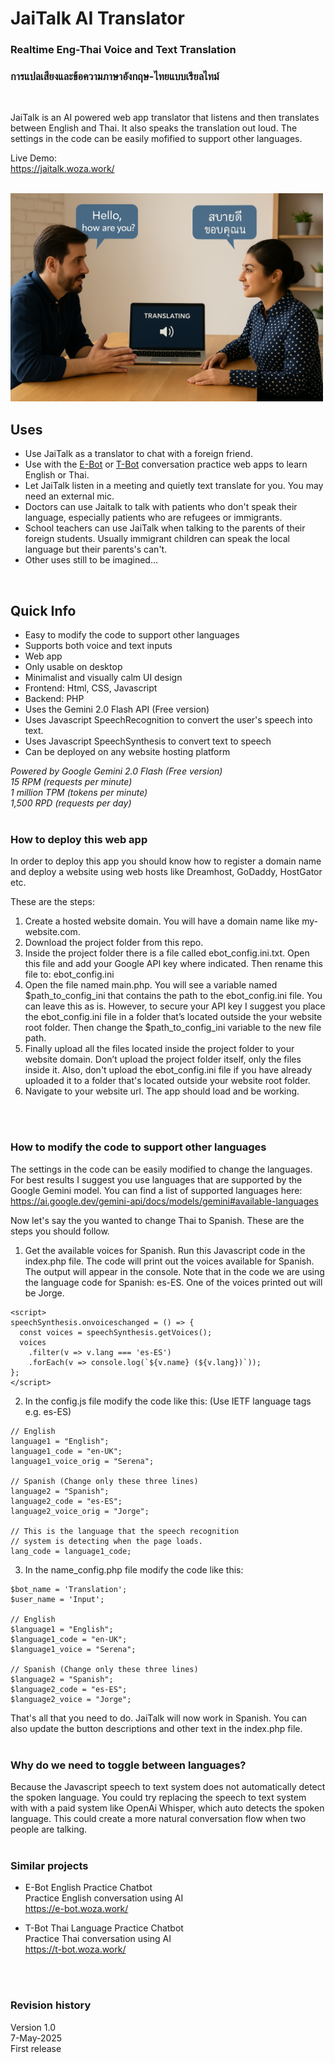 # JaiTalk AI Translator

### Realtime Eng-Thai Voice and Text Translation
### การแปลเสียงและข้อความภาษาอังกฤษ-ไทยแบบเรียลไทม์
<br>

JaiTalk is an AI powered web app translator that listens and then translates between English and Thai. It also speaks the translation out loud. The settings in the code can be easily mofified to support other languages.

Live Demo:<br>
https://jaitalk.woza.work/

<br>
<img src="https://github.com/vbookshelf/JaiTalk-AI-Translator/blob/main/images/image1.png" width="500"></img>
<br>

## Uses
- Use JaiTalk as a translator to chat with a foreign friend.
- Use with the <a href="https://e-bot.woza.work/" target="_blank">E-Bot</a> or <a href="https://t-bot.woza.work/" target="_blank">T-Bot</a> conversation practice web apps to learn English or Thai.
- Let JaiTalk listen in a meeting and quietly text translate for you. You may need an external mic.
- Doctors can use Jaitalk to talk with patients who don't speak their language, especially patients who are refugees or immigrants.
- School teachers can use JaiTalk when talking to the parents of their foreign students. Usually immigrant children can speak the local language but their parents's can't.
- Other uses still to be imagined...

<br>

## Quick Info
- Easy to modify the code to support other languages
- Supports both voice and text inputs
- Web app
- Only usable on desktop
- Minimalist and visually calm UI design
- Frontend: Html, CSS, Javascript
- Backend: PHP
- Uses the Gemini 2.0 Flash API (Free version)
- Uses Javascript SpeechRecognition to convert the user's speech into text.
- Uses Javascript SpeechSynthesis to convert text to speech
- Can be deployed on any website hosting platform

<i>Powered by Google Gemini 2.0 Flash (Free version)<br>
15 RPM (requests per minute)<br>
1 million TPM (tokens per minute)<br>
1,500 RPD (requests per day)</i>
<br>
<br>

### How to deploy this web app

In order to deploy this app you should know how to register a domain name and deploy a website using web hosts like Dreamhost, GoDaddy, HostGator etc.

These are the steps:

1. Create a hosted website domain. You will have a domain name like my-website.com.
1. Download the project folder from this repo.
2. Inside the project folder there is a file called ebot_config.ini.txt. Open this file and add your Google API key where indicated. Then rename this file to: ebot_config.ini
3. Open the file named main.php. You will see a variable named $path_to_config_ini that contains the path to the ebot_config.ini file. You can leave this as is. However, to secure your API key I suggest you place the ebot_config.ini file in a folder that’s located outside the your website root folder. Then change the $path_to_config_ini variable to the new file path.
4. Finally upload all the files located inside the project folder to your website domain. Don’t upload the project folder itself, only the files inside it. Also, don't upload the ebot_config.ini file if you have already uploaded it to a folder that's located outside your website root folder.
5. Navigate to your website url. The app should load and be working.
<br>
<br>

### How to modify the code to support other languages

The settings in the code can be easily modified to change the languages. For best results I suggest you use languages that are supported by the Google Gemini model. You can find a list of supported languages here:<br>
https://ai.google.dev/gemini-api/docs/models/gemini#available-languages

Now let's say the you wanted to change Thai to Spanish. These are the steps you should follow.

1. Get the available voices for Spanish. Run this Javascript code in the index.php file. The code will print out the voices available for Spanish. The output will appear in the console. Note that in the code we are using the language code for Spanish: es-ES. One of the voices printed out will be Jorge.

```
<script>
speechSynthesis.onvoiceschanged = () => {
  const voices = speechSynthesis.getVoices();
  voices
    .filter(v => v.lang === 'es-ES')
    .forEach(v => console.log(`${v.name} (${v.lang})`));
};
</script>
```

2. In the config.js file modify the code like this:
(Use IETF language tags e.g. es-ES)
```
// English
language1 = "English";
language1_code = "en-UK"; 
language1_voice_orig = "Serena";

// Spanish (Change only these three lines)
language2 = "Spanish";
language2_code = "es-ES";
language2_voice_orig = "Jorge";

// This is the language that the speech recognition 
// system is detecting when the page loads.
lang_code = language1_code;
```

3. In the name_config.php file modify the code like this:
```
$bot_name = 'Translation'; 
$user_name = 'Input';	

// English
$language1 = "English";
$language1_code = "en-UK";
$language1_voice = "Serena";

// Spanish (Change only these three lines)
$language2 = "Spanish";
$language2_code = "es-ES";
$language2_voice = "Jorge";
```

That's all that you need to do. JaiTalk will now work in Spanish. You can also update the button descriptions and other text in the index.php file.
<br>
<br>


### Why do we need to toggle between languages?

Because the Javascript speech to text system does not automatically detect the spoken language. You could try replacing the speech to text system with with a paid system like OpenAi Whisper, which auto detects the spoken language. This could create a more natural conversation flow when two people are talking.
<br>
<br>

### Similar projects
- E-Bot English Practice Chatbot<br>
Practice English conversation using AI<br>
https://e-bot.woza.work/

- T-Bot Thai Language Practice Chatbot<br>
Practice Thai conversation using AI<br>
https://t-bot.woza.work/

<br>
<br>

### Revision history

Version 1.0<br>
7-May-2025<br>
First release
<br>
<br>
